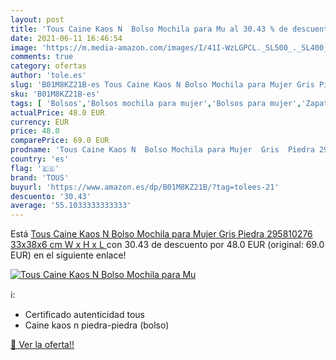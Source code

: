 ```yaml
---
layout: post
title: 'Tous Caine Kaos N  Bolso Mochila para Mu al 30.43 % de descuento'
date: 2021-06-11 16:46:54
image: 'https://m.media-amazon.com/images/I/41I-WzLGPCL._SL500_._SL400_.jpg'
comments: true
category: ofertas
author: 'tole.es'
slug: 'B01M8KZ21B-es Tous Caine Kaos N Bolso Mochila para Mujer Gris Piedra...'
sku: 'B01M8KZ21B-es'
tags: [ 'Bolsos','Bolsos mochila para mujer','Bolsos para mujer','Zapatos y complementos','mochila','tous', ]
actualPrice: 48.0 EUR
currency: EUR
price: 48.0
comparePrice: 69.0 EUR
prodname: 'Tous Caine Kaos N  Bolso Mochila para Mujer  Gris  Piedra 295810276   33x38x6 cm  W x H x L '
country: 'es'
flag: '🇪🇸'
brand: 'TOUS'
buyurl: 'https://www.amazon.es/dp/B01M8KZ21B/?tag=tolees-21'
descuento: '30.43'
average: '55.1033333333333'
---
```


Está [Tous Caine Kaos N  Bolso Mochila para Mujer  Gris  Piedra 295810276   33x38x6 cm  W x H x L ](https://www.amazon.es/dp/B01M8KZ21B/?tag=tolees-21) con 30.43 de descuento por 48.0 EUR (original: 69.0 EUR) en el siguiente enlace!

[![Tous Caine Kaos N  Bolso Mochila para Mu](https://m.media-amazon.com/images/I/41I-WzLGPCL._SL500_._SL400_.jpg)](https://www.amazon.es/dp/B01M8KZ21B/?tag=tolees-21)

ℹ️:

- Certificado autenticidad tous
- Caine kaos n piedra-piedra (bolso)

[🛒 Ver la oferta!!](https://www.amazon.es/dp/B01M8KZ21B/?tag=tolees-21)
